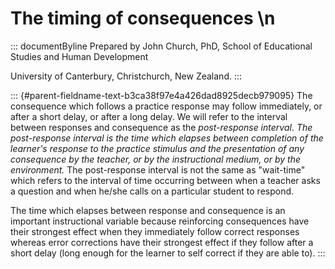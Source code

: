 # The timing of consequences \n

::: documentByline
Prepared by John Church, PhD, School of Educational Studies and Human
Development

University of Canterbury, Christchurch, New Zealand.
:::

::: {#parent-fieldname-text-b3ca38f97e4a426dad8925decb979095}
The consequence which follows a practice response may follow
immediately, or after a short delay, or after a long delay. We will
refer to the interval between responses and consequence as the
*post-response interval*. *The post-response interval is the time which
elapses between completion of the learner\'s response to the practice
stimulus and the presentation of any consequence by the teacher, or by
the instructional medium, or by the environment.* The post-response
interval is not the same as "wait-time" which refers to the interval of
time occurring between when a teacher asks a question and when he/she
calls on a particular student to respond.

The time which elapses between response and consequence is an important
instructional variable because reinforcing consequences have their
strongest effect when they immediately follow correct responses whereas
error corrections have their strongest effect if they follow after a
short delay (long enough for the learner to self correct if they are
able to).
:::
